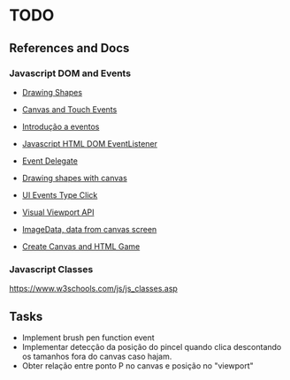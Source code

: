 # TODO


## References and Docs

### Javascript DOM and Events

* [Drawing Shapes](https://developer.mozilla.org/en-US/docs/Web/API/Canvas_API/Tutorial/Drawing_shapes)

* [Canvas and Touch Events](https://developer.mozilla.org/en-US/docs/Web/API/Touch_events)

* [Introdução a eventos](https://developer.mozilla.org/pt-BR/docs/Learn/JavaScript/Building_blocks/Events)

* [Javascript HTML DOM EventListener](https://www.w3schools.com/js/js_htmldom_eventlistener.asp)

* [Event Delegate](https://davidwalsh.name/event-delegate)

* [Drawing shapes with canvas](https://developer.mozilla.org/en-US/docs/Web/API/Canvas_API/Tutorial/Drawing_shapes)

* [UI Events Type Click](https://www.w3.org/TR/uievents/#event-type-click)

* [Visual Viewport API](https://developer.mozilla.org/en-US/docs/Web/API/Visual_Viewport_API)

* [ImageData, data from canvas screen](https://developer.mozilla.org/en-US/docs/Web/API/CanvasRenderingContext2D/putImageData)

* [Create Canvas and HTML Game](https://developer.mozilla.org/en-US/docs/Games/Tutorials/2D_Breakout_game_pure_JavaScript/Create_the_Canvas_and_draw_on_it)


### Javascript Classes

https://www.w3schools.com/js/js_classes.asp


## Tasks

- Implement brush pen function event
- Implementar detecção da posição do pincel quando clica descontando os tamanhos fora do canvas caso hajam.
- Obter relação entre ponto P no canvas e posição no "viewport"